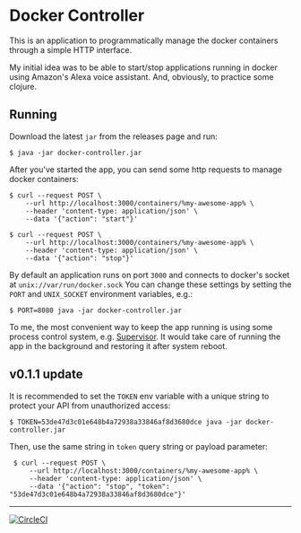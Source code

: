 # Docker Controller

This is an application to programmatically manage the docker containers through a simple HTTP interface.

My initial idea was to be able to start/stop applications running in docker using Amazon's Alexa voice assistant. And, obviously, to practice some clojure. 

## Running

Download the latest `jar` from the releases page and run:

    $ java -jar docker-controller.jar

After you've started the app, you can send some http requests to manage docker containers:
    
    $ curl --request POST \
        --url http://localhost:3000/containers/%my-awesome-app% \
        --header 'content-type: application/json' \
        --data '{"action": "start"}'
    
    $ curl --request POST \
        --url http://localhost:3000/containers/%my-awesome-app% \
        --header 'content-type: application/json' \
        --data '{"action": "stop"}'

By default an application runs on port `3000` and connects to docker's socket at `unix://var/run/docker.sock`
You can change these settings by setting the `PORT` and `UNIX_SOCKET` environment variables, e.g.:

    $ PORT=8080 java -jar docker-controller.jar
    
To me, the most convenient way to keep the app running is using some process control system, e.g. [Supervisor](http://supervisord.org). It would take care of running the app in the background and restoring it after system reboot. 

## v0.1.1 update

It is recommended to set the `TOKEN` env variable with a unique string to protect your API from unauthorized access:

    $ TOKEN=53de47d3c01e648b4a72938a33846af8d3680dce java -jar docker-controller.jar

Then, use the same string in `token` query string or payload parameter:

     $ curl --request POST \
         --url http://localhost:3000/containers/%my-awesome-app% \
         --header 'content-type: application/json' \
         --data '{"action": "stop", "token": "53de47d3c01e648b4a72938a33846af8d3680dce"}'

---

[![CircleCI](https://circleci.com/gh/andrewkharook/docker-manager/tree/master.svg?style=svg)](https://circleci.com/gh/andrewkharook/docker-manager/tree/master)
